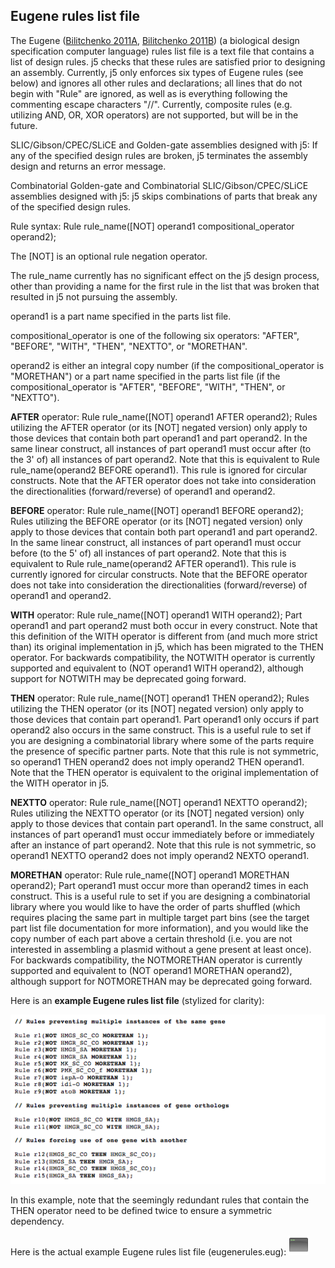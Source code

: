 ## Eugene rules list file

The Eugene ([Bilitchenko 2011A](http://www.ncbi.nlm.nih.gov/pubmed/21559524), [Bilitchenko 2011B](http://www.ncbi.nlm.nih.gov/pubmed/21601677)) (a biological design specification computer language) rules list file is a text file that contains a list of design rules. j5 checks that these rules are satisfied prior to designing an assembly. Currently, j5 only enforces six types of Eugene rules (see below) and ignores all other rules and declarations; all lines that do not begin with "Rule" are ignored, as well as is everything following the commenting escape characters "//". Currently, composite rules (e.g. utilizing AND, OR, XOR operators) are not supported, but will be in the future.

SLIC/Gibson/CPEC/SLiCE and Golden-gate assemblies designed with j5:
If any of the specified design rules are broken, j5 terminates the assembly design and returns an error message.

Combinatorial Golden-gate and Combinatorial SLIC/Gibson/CPEC/SLiCE assemblies designed with j5:
j5 skips combinations of parts that break any of the specified design rules.

Rule syntax: Rule rule_name([NOT] operand1 compositional_operator operand2);

The [NOT] is an optional rule negation operator.

The rule_name currently has no significant effect on the j5 design process, other than providing a name for the first rule in the list that was broken that resulted in j5 not pursuing the assembly.

operand1 is a part name specified in the parts list file.

compositional_operator is one of the following six operators: "AFTER", "BEFORE", "WITH", "THEN", "NEXTTO", or "MORETHAN".

operand2 is either an integral copy number (if the compositional_operator is "MORETHAN") or a part name specified in the parts list file (if the compositional_operator is "AFTER", "BEFORE", "WITH", "THEN", or "NEXTTO").

**AFTER** operator:
Rule rule_name([NOT] operand1 AFTER operand2);
Rules utilizing the AFTER operator (or its [NOT] negated version) only apply to those devices that contain both part operand1 and part operand2. In the same linear construct, all instances of part operand1 must occur after (to the 3' of) all instances of part operand2. Note that this is equivalent to Rule rule_name(operand2 BEFORE operand1). This rule is ignored for circular constructs. Note that the AFTER operator does not take into consideration the directionalities (forward/reverse) of operand1 and operand2.

**BEFORE** operator:
Rule rule_name([NOT] operand1 BEFORE operand2);
Rules utilizing the BEFORE operator (or its [NOT] negated version) only apply to those devices that contain both part operand1 and part operand2. In the same linear construct, all instances of part operand1 must occur before (to the 5' of) all instances of part operand2. Note that this is equivalent to Rule rule_name(operand2 AFTER operand1). This rule is currently ignored for circular constructs. Note that the BEFORE operator does not take into consideration the directionalities (forward/reverse) of operand1 and operand2.

**WITH** operator:
Rule rule_name([NOT] operand1 WITH operand2);
Part operand1 and part operand2 must both occur in every construct. Note that this definition of the WITH operator is different from (and much more strict than) its original implementation in j5, which has been migrated to the THEN operator. For backwards compatibility, the NOTWITH operator is currently supported and equivalent to (NOT operand1 WITH operand2), although support for NOTWITH may be deprecated going forward.

**THEN** operator:
Rule rule_name([NOT] operand1 THEN operand2);
Rules utilizing the THEN operator (or its [NOT] negated version) only apply to those devices that contain part operand1. Part operand1 only occurs if part operand2 also occurs in the same construct.  This is a useful rule to set if you are designing a combinatorial library where some of the parts require the presence of specific partner parts. Note that this rule is not symmetric, so operand1 THEN operand2 does not imply operand2 THEN operand1. Note that the THEN operator is equivalent to the original implementation of the WITH operator in j5.

**NEXTTO** operator:
Rule rule_name([NOT] operand1 NEXTTO operand2);
Rules utilizing the NEXTTO operator (or its [NOT] negated version) only apply to those devices that contain part operand1. In the same construct, all instances of part operand1 must occur immediately before or immediately after an instance of part operand2. Note that this rule is not symmetric, so operand1 NEXTTO operand2 does not imply operand2 NEXTO operand1.

**MORETHAN** operator:
Rule rule_name([NOT] operand1 MORETHAN operand2);
Part operand1 must occur more than operand2 times in each construct. This is a useful rule to set if you are designing a combinatorial library where you would like to have the order of parts shuffled (which requires placing the same part in multiple target part bins (see the target part list file documentation for more information), and you would like the copy number of each part above a certain threshold (i.e. you are not interested in assembling a plasmid without a gene present at least once). For backwards compatibility, the NOTMORETHAN operator is currently supported and equivalent to (NOT operand1 MORETHAN operand2), although support for NOTMORETHAN may be deprecated going forward.

Here is an **example Eugene rules list file** (stylized for clarity):

![Eugene rules list](../../images/pastedImage28.png)

In this example, note that the seemingly redundant rules that contain the THEN operator need to be defined twice to ensure a symmetric dependency.

Here is the actual example Eugene rules list file (eugenerules.eug):
[![](../../images/screenIcon.png)](../../documents/eugenerules00.eug.txt)